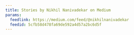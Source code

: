 ```yaml
---
title: Stories by Nikhil Nanivadekar on Medium
params:
  feedlink: https://medium.com/feed/@nikhilnanivadekar
  feedid: 5cfb58d478fa69de592a4d57a2bc6d5f
---
```

